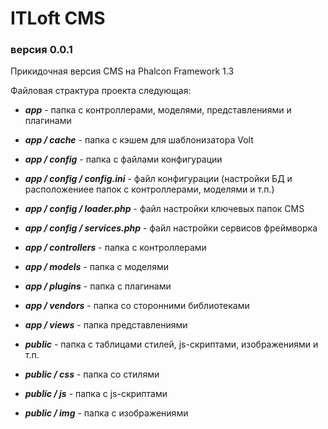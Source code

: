 # ITLoft CMS
### версия 0.0.1

Прикидочная версия CMS на Phalcon Framework 1.3

Файловая страктура проекта следующая:

- ***app*** - папка с контроллерами, моделями, представлениями и плагинами
- ***app / cache*** - папка с кэшем для шаблонизатора Volt

- ***app / config*** - папка с файлами конфигурации
- ***app / config / config.ini*** - файл конфигурации (настройки БД и расположениее папок с контроллерами, моделями и т.п.)
- ***app / config / loader.php*** - файл настройки ключевых папок CMS
- ***app / config / services.php*** - файл настройки сервисов фреймворка

- ***app / controllers*** - папка с контроллерами
- ***app / models*** - папка с моделями
- ***app / plugins*** - папка с плагинами
- ***app / vendors*** - папка со сторонними библиотеками
- ***app / views*** - папка представлениями
- ***public*** - папка с таблицами стилей, js-скриптами, изображениями и т.п.
- ***public / css*** - папка со стилями
- ***public / js*** - папка с js-скриптами
- ***public / img*** - папка с изображениями
